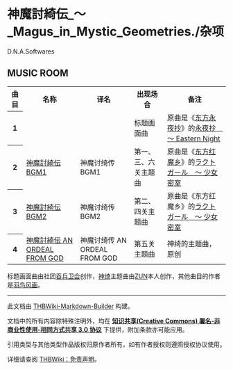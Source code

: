 # 神魔討綺伝_～_Magus_in_Mystic_Geometries./杂项

<!-- source html: G:\repos\THBWiki-Markdown-Builder\THBWikiMarkdown\Temp\main\6\62\ns0%3A%E7%A5%9E%E9%AD%94%E8%A8%8E%E7%B6%BA%E4%BC%9D_%EF%BD%9E_Magus_in_Mystic_Geometries%2E%2F%E6%9D%82%E9%A1%B9.html -->

D.N.A.Softwares


## MUSIC ROOM

<table>

<tbody><tr>
<th>曲目</th>
<th>名称</th>
<th>译名</th>
<th>出现场合</th>
<th>备注
</th></tr>
<tr>
<th>1
</th>
<td></td>
<td></td>
<td>标题画面曲
</td>
<td>原曲是《<a href="./东方永夜抄.md" title="东方永夜抄">东方永夜抄</a>》的<a href="./永夜抄_～_Eastern_Night..md" title="永夜抄 ～ Eastern Night." unred="">永夜抄　～ Eastern Night</a>
</td></tr>
<tr>
<th>2
</th>
<td><a href="/index.php?title=%E7%A5%9E%E9%AD%94%E8%A8%8E%E7%B6%BA%E4%BC%9D_BGM1&amp;action=edit&amp;redlink=1" class="new" title="神魔討綺伝 BGM1（页面不存在）">神魔討綺伝 BGM1</a></td>
<td>神魔讨绮传 BGM1</td>
<td>第一、三、六关主题曲
</td>
<td>原曲是《<a href="./东方红魔乡.md" title="东方红魔乡">东方红魔乡</a>》的<a href="./Locked_Girl_～_少女密室.md" title="Locked Girl ～ 少女密室" unred="">ラクトガール　～ 少女密室</a>
</td></tr>
<tr>
<th>3
</th>
<td><a href="/index.php?title=%E7%A5%9E%E9%AD%94%E8%A8%8E%E7%B6%BA%E4%BC%9D_BGM2&amp;action=edit&amp;redlink=1" class="new" title="神魔討綺伝 BGM2（页面不存在）">神魔討綺伝 BGM2</a></td>
<td>神魔讨绮传 BGM2</td>
<td>第二、四关主题曲
</td>
<td>原曲是《东方红魔乡》的<a href="./Locked_Girl_～_少女密室.md" title="Locked Girl ～ 少女密室" unred="">ラクトガール　～ 少女密室</a>
</td></tr>
<tr>
<th>4
</th>
<td><a href="./AN_ORDEAL_FROM_GOD.md" title="AN ORDEAL FROM GOD" unred="">神魔討綺伝 AN ORDEAL FROM GOD</a></td>
<td>神魔讨绮传 AN ORDEAL FROM GOD</td>
<td>第五关主题曲
</td>
<td>神绮的主题曲，原创
</td></tr></tbody></table>


  
标题画面曲由社团[吞兵卫会](./吞兵卫会.md)创作，[神绮](./神绮.md)主题曲由[ZUN](./ZUN.md)本人创作，其他曲目的作者是[羽鸟风画](./羽鳥風画.md)。
  





---

此文档由 [THBWiki-Markdown-Builder](https://github.com/Delsin-Yu/THBWiki-Markdown-Builder) 构建。

文档中的所有内容除特殊注明外，均在 [**知识共享(Creative Commons) 署名-非商业性使用-相同方式共享 3.0 协议**](https://creativecommons.org/licenses/by-sa/3.0/deed.zh-hans) 下提供，附加条款亦可能应用。

引用类型与其他类型作品版权归原作者所有，如有作者授权则遵照授权协议使用。

详细请查阅 [THBWiki：免责声明](https://thbwiki.cc/THBWiki:%E5%85%8D%E8%B4%A3%E5%A3%B0%E6%98%8E)。

